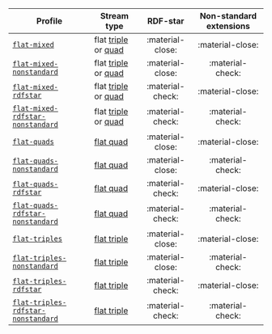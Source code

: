 Profile | Stream type | RDF-star | Non-standard extensions
--- | --- | :-: | :-:
[`flat-mixed`](https://w3id.org/riverbench/v/2.0.0/profiles/flat-mixed) | flat [triple](https://w3id.org/stax/dev/taxonomy#flat-rdf-triple-stream) or [quad](https://w3id.org/stax/dev/taxonomy#flat-rdf-quad-stream) | :material-close: | :material-close:
[`flat-mixed-nonstandard`](https://w3id.org/riverbench/v/2.0.0/profiles/flat-mixed-nonstandard) | flat [triple](https://w3id.org/stax/dev/taxonomy#flat-rdf-triple-stream) or [quad](https://w3id.org/stax/dev/taxonomy#flat-rdf-quad-stream) | :material-close: | :material-check:
[`flat-mixed-rdfstar`](https://w3id.org/riverbench/v/2.0.0/profiles/flat-mixed-rdfstar) | flat [triple](https://w3id.org/stax/dev/taxonomy#flat-rdf-triple-stream) or [quad](https://w3id.org/stax/dev/taxonomy#flat-rdf-quad-stream) | :material-check: | :material-close:
[`flat-mixed-rdfstar-nonstandard`](https://w3id.org/riverbench/v/2.0.0/profiles/flat-mixed-rdfstar-nonstandard) | flat [triple](https://w3id.org/stax/dev/taxonomy#flat-rdf-triple-stream) or [quad](https://w3id.org/stax/dev/taxonomy#flat-rdf-quad-stream) | :material-check: | :material-check:
[`flat-quads`](https://w3id.org/riverbench/v/2.0.0/profiles/flat-quads) | [flat quad](https://w3id.org/stax/dev/taxonomy#flat-rdf-quad-stream) | :material-close: | :material-close:
[`flat-quads-nonstandard`](https://w3id.org/riverbench/v/2.0.0/profiles/flat-quads-nonstandard) | [flat quad](https://w3id.org/stax/dev/taxonomy#flat-rdf-quad-stream) | :material-close: | :material-check:
[`flat-quads-rdfstar`](https://w3id.org/riverbench/v/2.0.0/profiles/flat-quads-rdfstar) | [flat quad](https://w3id.org/stax/dev/taxonomy#flat-rdf-quad-stream) | :material-check: | :material-close:
[`flat-quads-rdfstar-nonstandard`](https://w3id.org/riverbench/v/2.0.0/profiles/flat-quads-rdfstar-nonstandard) | [flat quad](https://w3id.org/stax/dev/taxonomy#flat-rdf-quad-stream) | :material-check: | :material-check:
[`flat-triples`](https://w3id.org/riverbench/v/2.0.0/profiles/flat-triples) | [flat triple](https://w3id.org/stax/dev/taxonomy#flat-rdf-triple-stream) | :material-close: | :material-close:
[`flat-triples-nonstandard`](https://w3id.org/riverbench/v/2.0.0/profiles/flat-triples-nonstandard) | [flat triple](https://w3id.org/stax/dev/taxonomy#flat-rdf-triple-stream) | :material-close: | :material-check:
[`flat-triples-rdfstar`](https://w3id.org/riverbench/v/2.0.0/profiles/flat-triples-rdfstar) | [flat triple](https://w3id.org/stax/dev/taxonomy#flat-rdf-triple-stream) | :material-check: | :material-close:
[`flat-triples-rdfstar-nonstandard`](https://w3id.org/riverbench/v/2.0.0/profiles/flat-triples-rdfstar-nonstandard) | [flat triple](https://w3id.org/stax/dev/taxonomy#flat-rdf-triple-stream) | :material-check: | :material-check:

